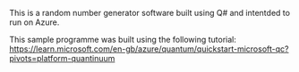 This is a random number generator software built using Q# and intentded to run on Azure.

This sample programme was built using the following tutorial: https://learn.microsoft.com/en-gb/azure/quantum/quickstart-microsoft-qc?pivots=platform-quantinuum
